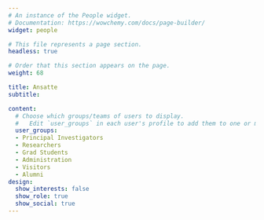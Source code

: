 ```yaml
---
# An instance of the People widget.
# Documentation: https://wowchemy.com/docs/page-builder/
widget: people

# This file represents a page section.
headless: true

# Order that this section appears on the page.
weight: 68

title: Ansatte
subtitle:

content:
  # Choose which groups/teams of users to display.
  #   Edit `user_groups` in each user's profile to add them to one or more of these groups.
  user_groups:
  - Principal Investigators
  - Researchers
  - Grad Students
  - Administration
  - Visitors
  - Alumni
design:
  show_interests: false
  show_role: true
  show_social: true
---
```

